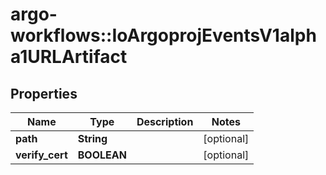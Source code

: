 # argo-workflows::IoArgoprojEventsV1alpha1URLArtifact

## Properties
Name | Type | Description | Notes
------------ | ------------- | ------------- | -------------
**path** | **String** |  | [optional] 
**verify_cert** | **BOOLEAN** |  | [optional] 


